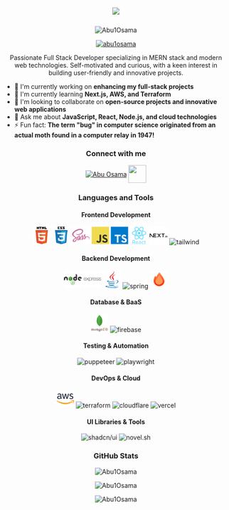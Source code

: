 <h1 align="center">
  <img src="https://readme-typing-svg.herokuapp.com/?lines=Hi+There+👋;I'm+Abu+Osama;Full+Stack+Developer&center=true&size=30">
</h1>

<p align="center">
  <img src="https://komarev.com/ghpvc/?username=Abu1Osama&label=Profile%20views&color=0e75b6&style=flat" alt="Abu1Osama" />
</p>

<p align="center">
  <a href="https://github.com/ryo-ma/github-profile-trophy">
    <img src="https://github-profile-trophy.vercel.app/?username=Abu1Osama&theme=darkhub&no-frame=true&row=1&column=7" alt="abu1osama" />
  </a>
</p>

<p align="center">
  Passionate Full Stack Developer specializing in MERN stack and modern web technologies. Self-motivated and curious, with a keen interest in building user-friendly and innovative projects.
</p>

- 🔭 I'm currently working on **enhancing my full-stack projects**
- 🌱 I'm currently learning **Next.js, AWS, and Terraform**
- 👯 I'm looking to collaborate on **open-source projects and innovative web applications**
- 💬 Ask me about **JavaScript, React, Node.js, and cloud technologies**
- ⚡ Fun fact: **The term "bug" in computer science originated from an actual moth found in a computer relay in 1947!**

<h3 align="center">Connect with me</h3>
<p align="center">
  <a href="https://www.linkedin.com/in/abuosama9884/" target="blank"><img align="center" src="https://raw.githubusercontent.com/rahuldkjain/github-profile-readme-generator/master/src/images/icons/Social/linked-in-alt.svg" alt="Abu Osama" height="30" width="40" /></a>
  <a href="https://abu1osama.github.io/" target="_blank"><img align="center" src="https://cdn-icons-png.flaticon.com/512/522/522510.png" height="40" width="40" /></a>
</p>

<h3 align="center">Languages and Tools</h3>

<h4 align="center">Frontend Development</h4>
<p align="center">
  <img src="https://raw.githubusercontent.com/devicons/devicon/master/icons/html5/html5-original-wordmark.svg" alt="html5" width="40" height="40"/>
  <img src="https://raw.githubusercontent.com/devicons/devicon/master/icons/css3/css3-original-wordmark.svg" alt="css3" width="40" height="40"/>
  <img src="https://raw.githubusercontent.com/devicons/devicon/master/icons/sass/sass-original.svg" alt="scss" width="40" height="40"/>
  <img src="https://raw.githubusercontent.com/devicons/devicon/master/icons/javascript/javascript-original.svg" alt="javascript" width="40" height="40"/>
  <img src="https://raw.githubusercontent.com/devicons/devicon/master/icons/typescript/typescript-original.svg" alt="typescript" width="40" height="40"/>
  <img src="https://raw.githubusercontent.com/devicons/devicon/master/icons/react/react-original-wordmark.svg" alt="react" width="40" height="40"/>
  <img src="https://raw.githubusercontent.com/devicons/devicon/master/icons/nextjs/nextjs-original-wordmark.svg" alt="nextjs" width="40" height="40"/>
  <img src="https://www.vectorlogo.zone/logos/tailwindcss/tailwindcss-icon.svg" alt="tailwind" width="40" height="40"/>
</p>

<h4 align="center">Backend Development</h4>
<p align="center">
  <img src="https://raw.githubusercontent.com/devicons/devicon/master/icons/nodejs/nodejs-original-wordmark.svg" alt="nodejs" width="40" height="40"/>
  <img src="https://raw.githubusercontent.com/devicons/devicon/master/icons/express/express-original-wordmark.svg" alt="express" width="40" height="40"/>
  <img src="https://raw.githubusercontent.com/devicons/devicon/master/icons/java/java-original.svg" alt="java" width="40" height="40"/>
  <img src="https://www.vectorlogo.zone/logos/springio/springio-icon.svg" alt="spring" width="40" height="40"/>
  <img src="https://raw.githubusercontent.com/honojs/hono/main/docs/images/hono-logo.png" alt="hono" width="40" height="40"/>
</p>

<h4 align="center">Database & BaaS</h4>
<p align="center">
  <img src="https://raw.githubusercontent.com/devicons/devicon/master/icons/mongodb/mongodb-original-wordmark.svg" alt="mongodb" width="40" height="40"/>
  <img src="https://www.vectorlogo.zone/logos/firebase/firebase-icon.svg" alt="firebase" width="40" height="40"/>
</p>

<h4 align="center">Testing & Automation</h4>
<p align="center">
  <img src="https://www.vectorlogo.zone/logos/pptrdev/pptrdev-official.svg" alt="puppeteer" width="40" height="40"/>
  <img src="https://playwright.dev/img/playwright-logo.svg" alt="playwright" width="40" height="40"/>
</p>

<h4 align="center">DevOps & Cloud</h4>
<p align="center">
  <img src="https://raw.githubusercontent.com/devicons/devicon/master/icons/amazonwebservices/amazonwebservices-original-wordmark.svg" alt="aws" width="40" height="40"/>
  <img src="https://www.vectorlogo.zone/logos/terraformio/terraformio-icon.svg" alt="terraform" width="40" height="40"/>
  <img src="https://www.vectorlogo.zone/logos/cloudflare/cloudflare-icon.svg" alt="cloudflare" width="40" height="40"/>
  <img src="https://www.vectorlogo.zone/logos/vercel/vercel-icon.svg" alt="vercel" width="40" height="40"/>
</p>

<h4 align="center">UI Libraries & Tools</h4>
<p align="center">
  <img src="https://ui.shadcn.com/favicon.ico" alt="shadcn/ui" width="40" height="40"/>
  <img src="https://novel.sh/favicon.ico" alt="novel.sh" width="40" height="40"/>
</p>

<h3 align="center">GitHub Stats</h3>

<p align="center">
  <img src="https://github-readme-stats.vercel.app/api/top-langs?username=Abu1Osama&show_icons=true&locale=en&layout=compact&theme=radical" alt="Abu1Osama" />
</p>

<p align="center">
  <img src="https://github-readme-stats.vercel.app/api?username=Abu1Osama&show_icons=true&locale=en&theme=radical" alt="Abu1Osama" />
</p>

<p align="center">
  <img src="https://github-readme-streak-stats.herokuapp.com/?user=Abu1Osama&theme=radical" alt="Abu1Osama" />
</p>

